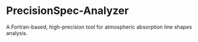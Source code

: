 # PrecisionSpec-Analyzer
A Fortran-based, high-precision tool for atmospheric absorption line shapes analysis.
